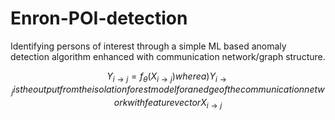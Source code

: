 # Enron-POI-detection
 Identifying persons of interest through a simple ML based anomaly detection algorithm enhanced with communication network/graph structure.

```math
Y_{i \rightarrow j} = f_\theta \left( X_{i \rightarrow j} \right)
where
a) Y_{i \rightarrow j} is the output from the isolation forest model for an edge of the communication network with feature vector X_{i \rightarrow j}
```
